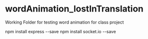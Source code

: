 # wordAnimation_lostInTranslation

Working Folder for testing word animation for class project

npm install express --save
npm install socket.io --save

